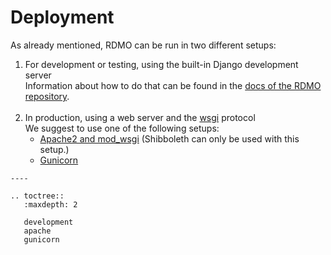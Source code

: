 # Deployment

As already mentioned, RDMO can be run in two different setups:

1. For development or testing, using the built-in Django development server<br>
Information about how to do that can be found in the [docs of the RDMO repository](https://github.com/rdmorganiser/rdmo/tree/master/docs).
<br><br>
1. In production, using a web server and the [wsgi](https://docs.djangoproject.com/en/4.2/howto/deployment/wsgi/) protocol<br>
We suggest to use one of the following setups:
    * [Apache2 and mod_wsgi](apache.html) (Shibboleth can only be used with this setup.)
    * [Gunicorn](gunicorn.html)


```eval_rst
----

.. toctree::
   :maxdepth: 2

   development
   apache
   gunicorn
```
